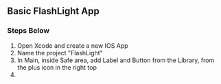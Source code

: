 ## Basic FlashLight App

### Steps Below
1. Open Xcode and create a new IOS App
2. Name the project "FlashLight"
3. In Main, inside Safe area, add Label and Button from the Library, from the plus icon in the right top
4.  